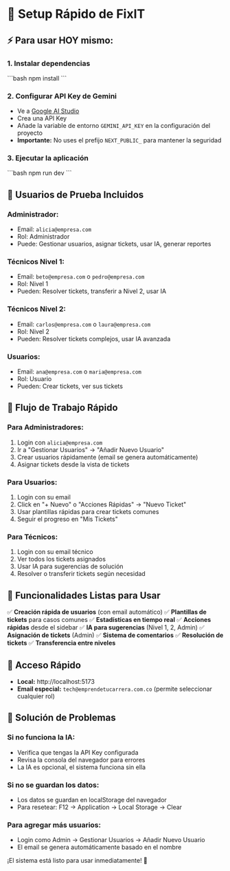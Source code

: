 # 🚀 Setup Rápido de FixIT

## ⚡ Para usar HOY mismo:

### 1. **Instalar dependencias**
\`\`\`bash
npm install
\`\`\`

### 2. **Configurar API Key de Gemini**
- Ve a [Google AI Studio](https://aistudio.google.com/)
- Crea una API Key
- Añade la variable de entorno `GEMINI_API_KEY` en la configuración del proyecto
- **Importante:** No uses el prefijo `NEXT_PUBLIC_` para mantener la seguridad

### 3. **Ejecutar la aplicación**
\`\`\`bash
npm run dev
\`\`\`

## 👥 **Usuarios de Prueba Incluidos**

### **Administrador:**
- Email: `alicia@empresa.com`
- Rol: Administrador
- Puede: Gestionar usuarios, asignar tickets, usar IA, generar reportes

### **Técnicos Nivel 1:**
- Email: `beto@empresa.com` o `pedro@empresa.com`
- Rol: Nivel 1
- Pueden: Resolver tickets, transferir a Nivel 2, usar IA

### **Técnicos Nivel 2:**
- Email: `carlos@empresa.com` o `laura@empresa.com`
- Rol: Nivel 2
- Pueden: Resolver tickets complejos, usar IA avanzada

### **Usuarios:**
- Email: `ana@empresa.com` o `maria@empresa.com`
- Rol: Usuario
- Pueden: Crear tickets, ver sus tickets

## 🎯 **Flujo de Trabajo Rápido**

### **Para Administradores:**
1. Login con `alicia@empresa.com`
2. Ir a "Gestionar Usuarios" → "Añadir Nuevo Usuario"
3. Crear usuarios rápidamente (email se genera automáticamente)
4. Asignar tickets desde la vista de tickets

### **Para Usuarios:**
1. Login con su email
2. Click en "+ Nuevo" o "Acciones Rápidas" → "Nuevo Ticket"
3. Usar plantillas rápidas para crear tickets comunes
4. Seguir el progreso en "Mis Tickets"

### **Para Técnicos:**
1. Login con su email técnico
2. Ver todos los tickets asignados
3. Usar IA para sugerencias de solución
4. Resolver o transferir tickets según necesidad

## 🚀 **Funcionalidades Listas para Usar**

✅ **Creación rápida de usuarios** (con email automático)
✅ **Plantillas de tickets** para casos comunes
✅ **Estadísticas en tiempo real**
✅ **Acciones rápidas** desde el sidebar
✅ **IA para sugerencias** (Nivel 1, 2, Admin)
✅ **Asignación de tickets** (Admin)
✅ **Sistema de comentarios**
✅ **Resolución de tickets**
✅ **Transferencia entre niveles**

## 📱 **Acceso Rápido**

- **Local:** http://localhost:5173
- **Email especial:** `tech@emprendetucarrera.com.co` (permite seleccionar cualquier rol)

## 🔧 **Solución de Problemas**

### **Si no funciona la IA:**
- Verifica que tengas la API Key configurada
- Revisa la consola del navegador para errores
- La IA es opcional, el sistema funciona sin ella

### **Si no se guardan los datos:**
- Los datos se guardan en localStorage del navegador
- Para resetear: F12 → Application → Local Storage → Clear

### **Para agregar más usuarios:**
- Login como Admin → Gestionar Usuarios → Añadir Nuevo Usuario
- El email se genera automáticamente basado en el nombre

¡El sistema está listo para usar inmediatamente! 🎉
